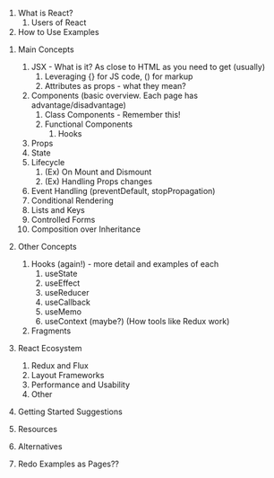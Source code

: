 1. What is React?
    <!-- 1. Benefits (ecosystem, more later in Building on React)
    1. Drawbacks / Limitations -->
    <!-- 1. When to use? When not to use? -->
    1. Users of React
    <!-- 1. Stackshare, Stackoverflow -->
1. How to Use Examples
    <!-- 1. Overview of the Parts of the Page
    1. Live Editing example
    1. Prop Override Example -->
<!-- 1. Background Information (Leave out?)
    1. JavaScript & TypeScript -->
1. Main Concepts
    1. JSX - What is it? As close to HTML as you need to get (usually)
        1. Leveraging {} for JS code, () for markup
        1. Attributes as props - what they mean?
    1. Components (basic overview. Each page has advantage/disadvantage)
        1. Class Components - Remember this!
        1. Functional Components
            1. Hooks
    1. Props
    1. State
    1. Lifecycle
        1. (Ex) On Mount and Dismount
        1. (Ex) Handling Props changes
    1. Event Handling (preventDefault, stopPropagation)
    1. Conditional Rendering
    1. Lists and Keys
    1. Controlled Forms
    1. Composition over Inheritance
1. Other Concepts
    1. Hooks (again!) - more detail and examples of each
        1. useState
        1. useEffect
        1. useReducer
        1. useCallback
        1. useMemo
        1. useContext (maybe?) (How tools like Redux work)
    1. Fragments
1. React Ecosystem
    1. Redux and Flux
    1. Layout Frameworks
    1. Performance and Usability
    1. Other
1. Getting Started Suggestions
1. Resources
1. Alternatives



1. Redo Examples as Pages??
